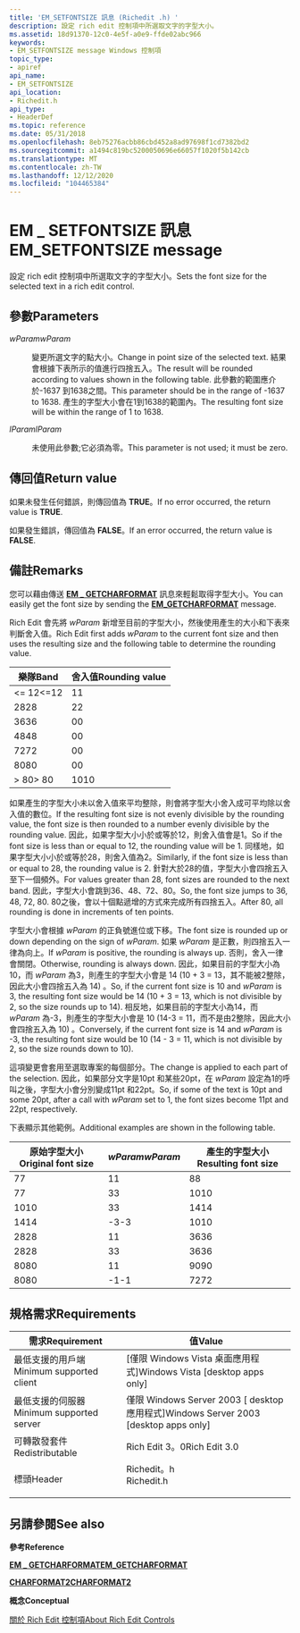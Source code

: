 ```yaml
---
title: 'EM_SETFONTSIZE 訊息 (Richedit .h) '
description: 設定 rich edit 控制項中所選取文字的字型大小。
ms.assetid: 18d91370-12c0-4e5f-a0e9-ffde02abc966
keywords:
- EM_SETFONTSIZE message Windows 控制項
topic_type:
- apiref
api_name:
- EM_SETFONTSIZE
api_location:
- Richedit.h
api_type:
- HeaderDef
ms.topic: reference
ms.date: 05/31/2018
ms.openlocfilehash: 8eb75276acbb86cbd452a8ad97698f1cd7382bd2
ms.sourcegitcommit: a1494c819bc5200050696e66057f1020f5b142cb
ms.translationtype: MT
ms.contentlocale: zh-TW
ms.lasthandoff: 12/12/2020
ms.locfileid: "104465384"
---
```

# <a name="em_setfontsize-message"></a><span data-ttu-id="822df-104">EM \_ SETFONTSIZE 訊息</span><span class="sxs-lookup"><span data-stu-id="822df-104">EM\_SETFONTSIZE message</span></span>

<span data-ttu-id="822df-105">設定 rich edit 控制項中所選取文字的字型大小。</span><span class="sxs-lookup"><span data-stu-id="822df-105">Sets the font size for the selected text in a rich edit control.</span></span>

## <a name="parameters"></a><span data-ttu-id="822df-106">參數</span><span class="sxs-lookup"><span data-stu-id="822df-106">Parameters</span></span>

<dl> <dt>

<span data-ttu-id="822df-107">*wParam*</span><span class="sxs-lookup"><span data-stu-id="822df-107">*wParam*</span></span> 
</dt> <dd>

<span data-ttu-id="822df-108">變更所選文字的點大小。</span><span class="sxs-lookup"><span data-stu-id="822df-108">Change in point size of the selected text.</span></span> <span data-ttu-id="822df-109">結果會根據下表所示的值進行四捨五入。</span><span class="sxs-lookup"><span data-stu-id="822df-109">The result will be rounded according to values shown in the following table.</span></span> <span data-ttu-id="822df-110">此參數的範圍應介於-1637 到1638之間。</span><span class="sxs-lookup"><span data-stu-id="822df-110">This parameter should be in the range of -1637 to 1638.</span></span> <span data-ttu-id="822df-111">產生的字型大小會在1到1638的範圍內。</span><span class="sxs-lookup"><span data-stu-id="822df-111">The resulting font size will be within the range of 1 to 1638.</span></span>

</dd> <dt>

<span data-ttu-id="822df-112">*lParam*</span><span class="sxs-lookup"><span data-stu-id="822df-112">*lParam*</span></span> 
</dt> <dd>

<span data-ttu-id="822df-113">未使用此參數;它必須為零。</span><span class="sxs-lookup"><span data-stu-id="822df-113">This parameter is not used; it must be zero.</span></span>

</dd> </dl>

## <a name="return-value"></a><span data-ttu-id="822df-114">傳回值</span><span class="sxs-lookup"><span data-stu-id="822df-114">Return value</span></span>

<span data-ttu-id="822df-115">如果未發生任何錯誤，則傳回值為 **TRUE**。</span><span class="sxs-lookup"><span data-stu-id="822df-115">If no error occurred, the return value is **TRUE**.</span></span>

<span data-ttu-id="822df-116">如果發生錯誤，傳回值為 **FALSE**。</span><span class="sxs-lookup"><span data-stu-id="822df-116">If an error occurred, the return value is **FALSE**.</span></span>

## <a name="remarks"></a><span data-ttu-id="822df-117">備註</span><span class="sxs-lookup"><span data-stu-id="822df-117">Remarks</span></span>

<span data-ttu-id="822df-118">您可以藉由傳送 [**EM \_ GETCHARFORMAT**](em-getcharformat.md) 訊息來輕鬆取得字型大小。</span><span class="sxs-lookup"><span data-stu-id="822df-118">You can easily get the font size by sending the [**EM\_GETCHARFORMAT**](em-getcharformat.md) message.</span></span>

<span data-ttu-id="822df-119">Rich Edit 會先將 *wParam* 新增至目前的字型大小，然後使用產生的大小和下表來判斷舍入值。</span><span class="sxs-lookup"><span data-stu-id="822df-119">Rich Edit first adds *wParam* to the current font size and then uses the resulting size and the following table to determine the rounding value.</span></span>



| <span data-ttu-id="822df-120">樂隊</span><span class="sxs-lookup"><span data-stu-id="822df-120">Band</span></span>    | <span data-ttu-id="822df-121">舍入值</span><span class="sxs-lookup"><span data-stu-id="822df-121">Rounding value</span></span> |
|---------|----------------|
| <span data-ttu-id="822df-122"><= 12</span><span class="sxs-lookup"><span data-stu-id="822df-122"><=12</span></span> | <span data-ttu-id="822df-123">1</span><span class="sxs-lookup"><span data-stu-id="822df-123">1</span></span>              |
| <span data-ttu-id="822df-124">28</span><span class="sxs-lookup"><span data-stu-id="822df-124">28</span></span>      | <span data-ttu-id="822df-125">2</span><span class="sxs-lookup"><span data-stu-id="822df-125">2</span></span>              |
| <span data-ttu-id="822df-126">36</span><span class="sxs-lookup"><span data-stu-id="822df-126">36</span></span>      | <span data-ttu-id="822df-127">0</span><span class="sxs-lookup"><span data-stu-id="822df-127">0</span></span>              |
| <span data-ttu-id="822df-128">48</span><span class="sxs-lookup"><span data-stu-id="822df-128">48</span></span>      | <span data-ttu-id="822df-129">0</span><span class="sxs-lookup"><span data-stu-id="822df-129">0</span></span>              |
| <span data-ttu-id="822df-130">72</span><span class="sxs-lookup"><span data-stu-id="822df-130">72</span></span>      | <span data-ttu-id="822df-131">0</span><span class="sxs-lookup"><span data-stu-id="822df-131">0</span></span>              |
| <span data-ttu-id="822df-132">80</span><span class="sxs-lookup"><span data-stu-id="822df-132">80</span></span>      | <span data-ttu-id="822df-133">0</span><span class="sxs-lookup"><span data-stu-id="822df-133">0</span></span>              |
| <span data-ttu-id="822df-134">> 80</span><span class="sxs-lookup"><span data-stu-id="822df-134">> 80</span></span> | <span data-ttu-id="822df-135">10</span><span class="sxs-lookup"><span data-stu-id="822df-135">10</span></span>             |



 

<span data-ttu-id="822df-136">如果產生的字型大小未以舍入值來平均整除，則會將字型大小舍入成可平均除以舍入值的數位。</span><span class="sxs-lookup"><span data-stu-id="822df-136">If the resulting font size is not evenly divisible by the rounding value, the font size is then rounded to a number evenly divisible by the rounding value.</span></span> <span data-ttu-id="822df-137">因此，如果字型大小小於或等於12，則舍入值會是1。</span><span class="sxs-lookup"><span data-stu-id="822df-137">So if the font size is less than or equal to 12, the rounding value will be 1.</span></span> <span data-ttu-id="822df-138">同樣地，如果字型大小小於或等於28，則舍入值為2。</span><span class="sxs-lookup"><span data-stu-id="822df-138">Similarly, if the font size is less than or equal to 28, the rounding value is 2.</span></span> <span data-ttu-id="822df-139">針對大於28的值，字型大小會四捨五入至下一個頻外。</span><span class="sxs-lookup"><span data-stu-id="822df-139">For values greater than 28, font sizes are rounded to the next band.</span></span> <span data-ttu-id="822df-140">因此，字型大小會跳到36、48、72、80。</span><span class="sxs-lookup"><span data-stu-id="822df-140">So, the font size jumps to 36, 48, 72, 80.</span></span> <span data-ttu-id="822df-141">80之後，會以十個點遞增的方式來完成所有四捨五入。</span><span class="sxs-lookup"><span data-stu-id="822df-141">After 80, all rounding is done in increments of ten points.</span></span>

<span data-ttu-id="822df-142">字型大小會根據 *wParam* 的正負號進位或下移。</span><span class="sxs-lookup"><span data-stu-id="822df-142">The font size is rounded up or down depending on the sign of *wParam*.</span></span> <span data-ttu-id="822df-143">如果 *wParam* 是正數，則四捨五入一律為向上。</span><span class="sxs-lookup"><span data-stu-id="822df-143">If *wParam* is positive, the rounding is always up.</span></span> <span data-ttu-id="822df-144">否則，舍入一律會關閉。</span><span class="sxs-lookup"><span data-stu-id="822df-144">Otherwise, rounding is always down.</span></span> <span data-ttu-id="822df-145">因此，如果目前的字型大小為10，而 *wParam* 為3，則產生的字型大小會是 14 (10 + 3 = 13，其不能被2整除，因此大小會四捨五入為 14) 。</span><span class="sxs-lookup"><span data-stu-id="822df-145">So, if the current font size is 10 and *wParam* is 3, the resulting font size would be 14 (10 + 3 = 13, which is not divisible by 2, so the size rounds up to 14).</span></span> <span data-ttu-id="822df-146">相反地，如果目前的字型大小為14，而 *wParam* 為-3，則產生的字型大小會是 10 (14-3 = 11，而不是由2整除，因此大小會四捨五入為 10) 。</span><span class="sxs-lookup"><span data-stu-id="822df-146">Conversely, if the current font size is 14 and *wParam* is -3, the resulting font size would be 10 (14 - 3 = 11, which is not divisible by 2, so the size rounds down to 10).</span></span>

<span data-ttu-id="822df-147">這項變更會套用至選取專案的每個部分。</span><span class="sxs-lookup"><span data-stu-id="822df-147">The change is applied to each part of the selection.</span></span> <span data-ttu-id="822df-148">因此，如果部分文字是10pt 和某些20pt，在 *wParam* 設定為1的呼叫之後，字型大小會分別變成11pt 和22pt。</span><span class="sxs-lookup"><span data-stu-id="822df-148">So, if some of the text is 10pt and some 20pt, after a call with *wParam* set to 1, the font sizes become 11pt and 22pt, respectively.</span></span>

<span data-ttu-id="822df-149">下表顯示其他範例。</span><span class="sxs-lookup"><span data-stu-id="822df-149">Additional examples are shown in the following table.</span></span>



| <span data-ttu-id="822df-150">原始字型大小</span><span class="sxs-lookup"><span data-stu-id="822df-150">Original font size</span></span> | <span data-ttu-id="822df-151">*wParam*</span><span class="sxs-lookup"><span data-stu-id="822df-151">*wParam*</span></span> | <span data-ttu-id="822df-152">產生的字型大小</span><span class="sxs-lookup"><span data-stu-id="822df-152">Resulting font size</span></span> |
|--------------------|----------|---------------------|
| <span data-ttu-id="822df-153">7</span><span class="sxs-lookup"><span data-stu-id="822df-153">7</span></span>                  | <span data-ttu-id="822df-154">1</span><span class="sxs-lookup"><span data-stu-id="822df-154">1</span></span>        | <span data-ttu-id="822df-155">8</span><span class="sxs-lookup"><span data-stu-id="822df-155">8</span></span>                   |
| <span data-ttu-id="822df-156">7</span><span class="sxs-lookup"><span data-stu-id="822df-156">7</span></span>                  | <span data-ttu-id="822df-157">3</span><span class="sxs-lookup"><span data-stu-id="822df-157">3</span></span>        | <span data-ttu-id="822df-158">10</span><span class="sxs-lookup"><span data-stu-id="822df-158">10</span></span>                  |
| <span data-ttu-id="822df-159">10</span><span class="sxs-lookup"><span data-stu-id="822df-159">10</span></span>                 | <span data-ttu-id="822df-160">3</span><span class="sxs-lookup"><span data-stu-id="822df-160">3</span></span>        | <span data-ttu-id="822df-161">14</span><span class="sxs-lookup"><span data-stu-id="822df-161">14</span></span>                  |
| <span data-ttu-id="822df-162">14</span><span class="sxs-lookup"><span data-stu-id="822df-162">14</span></span>                 | <span data-ttu-id="822df-163">-3</span><span class="sxs-lookup"><span data-stu-id="822df-163">-3</span></span>       | <span data-ttu-id="822df-164">10</span><span class="sxs-lookup"><span data-stu-id="822df-164">10</span></span>                  |
| <span data-ttu-id="822df-165">28</span><span class="sxs-lookup"><span data-stu-id="822df-165">28</span></span>                 | <span data-ttu-id="822df-166">1</span><span class="sxs-lookup"><span data-stu-id="822df-166">1</span></span>        | <span data-ttu-id="822df-167">36</span><span class="sxs-lookup"><span data-stu-id="822df-167">36</span></span>                  |
| <span data-ttu-id="822df-168">28</span><span class="sxs-lookup"><span data-stu-id="822df-168">28</span></span>                 | <span data-ttu-id="822df-169">3</span><span class="sxs-lookup"><span data-stu-id="822df-169">3</span></span>        | <span data-ttu-id="822df-170">36</span><span class="sxs-lookup"><span data-stu-id="822df-170">36</span></span>                  |
| <span data-ttu-id="822df-171">80</span><span class="sxs-lookup"><span data-stu-id="822df-171">80</span></span>                 | <span data-ttu-id="822df-172">1</span><span class="sxs-lookup"><span data-stu-id="822df-172">1</span></span>        | <span data-ttu-id="822df-173">90</span><span class="sxs-lookup"><span data-stu-id="822df-173">90</span></span>                  |
| <span data-ttu-id="822df-174">80</span><span class="sxs-lookup"><span data-stu-id="822df-174">80</span></span>                 | <span data-ttu-id="822df-175">-1</span><span class="sxs-lookup"><span data-stu-id="822df-175">-1</span></span>       | <span data-ttu-id="822df-176">72</span><span class="sxs-lookup"><span data-stu-id="822df-176">72</span></span>                  |



 

## <a name="requirements"></a><span data-ttu-id="822df-177">規格需求</span><span class="sxs-lookup"><span data-stu-id="822df-177">Requirements</span></span>



| <span data-ttu-id="822df-178">需求</span><span class="sxs-lookup"><span data-stu-id="822df-178">Requirement</span></span> | <span data-ttu-id="822df-179">值</span><span class="sxs-lookup"><span data-stu-id="822df-179">Value</span></span> |
|-------------------------------------|---------------------------------------------------------------------------------------|
| <span data-ttu-id="822df-180">最低支援的用戶端</span><span class="sxs-lookup"><span data-stu-id="822df-180">Minimum supported client</span></span><br/> | <span data-ttu-id="822df-181">\[僅限 Windows Vista 桌面應用程式\]</span><span class="sxs-lookup"><span data-stu-id="822df-181">Windows Vista \[desktop apps only\]</span></span><br/>                                        |
| <span data-ttu-id="822df-182">最低支援的伺服器</span><span class="sxs-lookup"><span data-stu-id="822df-182">Minimum supported server</span></span><br/> | <span data-ttu-id="822df-183">僅限 Windows Server 2003 \[ desktop 應用程式\]</span><span class="sxs-lookup"><span data-stu-id="822df-183">Windows Server 2003 \[desktop apps only\]</span></span><br/>                                  |
| <span data-ttu-id="822df-184">可轉散發套件</span><span class="sxs-lookup"><span data-stu-id="822df-184">Redistributable</span></span><br/>          | <span data-ttu-id="822df-185">Rich Edit 3。0</span><span class="sxs-lookup"><span data-stu-id="822df-185">Rich Edit 3.0</span></span><br/>                                                              |
| <span data-ttu-id="822df-186">標頭</span><span class="sxs-lookup"><span data-stu-id="822df-186">Header</span></span><br/>                   | <dl> <span data-ttu-id="822df-187"><dt>Richedit。h</dt></span><span class="sxs-lookup"><span data-stu-id="822df-187"><dt>Richedit.h</dt></span></span> </dl> |



## <a name="see-also"></a><span data-ttu-id="822df-188">另請參閱</span><span class="sxs-lookup"><span data-stu-id="822df-188">See also</span></span>

<dl> <dt>

<span data-ttu-id="822df-189">**參考**</span><span class="sxs-lookup"><span data-stu-id="822df-189">**Reference**</span></span>
</dt> <dt>

[<span data-ttu-id="822df-190">**EM \_ GETCHARFORMAT**</span><span class="sxs-lookup"><span data-stu-id="822df-190">**EM\_GETCHARFORMAT**</span></span>](em-getcharformat.md)
</dt> <dt>

[<span data-ttu-id="822df-191">**CHARFORMAT2**</span><span class="sxs-lookup"><span data-stu-id="822df-191">**CHARFORMAT2**</span></span>](/windows/desktop/api/Richedit/ns-richedit-charformat2a)
</dt> <dt>

<span data-ttu-id="822df-192">**概念**</span><span class="sxs-lookup"><span data-stu-id="822df-192">**Conceptual**</span></span>
</dt> <dt>

[<span data-ttu-id="822df-193">關於 Rich Edit 控制項</span><span class="sxs-lookup"><span data-stu-id="822df-193">About Rich Edit Controls</span></span>](about-rich-edit-controls.md)
</dt> </dl>

 

 





